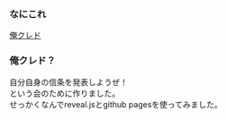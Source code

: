 ### なにこれ
[俺クレド](https://hirogoe.github.io/ore-credo)

### 俺クレド？
自分自身の信条を発表しようぜ！  
という会のために作りました。  
せっかくなんでreveal.jsとgithub pagesを使ってみました。
